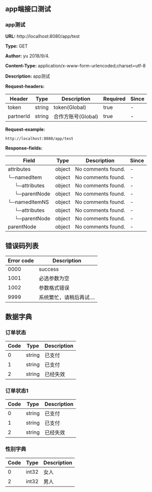 

## app端接口测试
### app测试
**URL:** http://localhost:8080/app/test

**Type:** GET

**Author:** yu 2018/9/4.

**Content-Type:** application/x-www-form-urlencoded;charset=utf-8

**Description:** app测试

**Request-headers:**

Header | Type|Description|Required|Since
---|---|---|---|----
token|string|token(Global)|true|-
partnerId|string|合作方账号(Global)|true|-


**Request-example:**
```
http://localhost:8080/app/test
```
**Response-fields:**

Field | Type|Description|Since
---|---|---|---
attributes|object|No comments found.|-
└─namedItem|object|No comments found.|-
&nbsp;&nbsp;&nbsp;&nbsp;&nbsp;└─attributes|object|No comments found.|-
&nbsp;&nbsp;&nbsp;&nbsp;&nbsp;└─parentNode|object|No comments found.|-
└─namedItemNS|object|No comments found.|-
&nbsp;&nbsp;&nbsp;&nbsp;&nbsp;└─attributes|object|No comments found.|-
&nbsp;&nbsp;&nbsp;&nbsp;&nbsp;└─parentNode|object|No comments found.|-
parentNode|object|No comments found.|-


## 错误码列表
Error code |Description
---|---
0000|success
1001|必选参数为空
1002|参数格式错误
9999|系统繁忙，请稍后再试....

## 数据字典
### 订单状态

Code |Type|Description
---|---|---
0|string|已支付
1|string|已支付
2|string|已经失效
### 订单状态1

Code |Type|Description
---|---|---
0|string|已支付
1|string|已支付
2|string|已经失效
### 性别字典

Code |Type|Description
---|---|---
0|int32|女人
2|int32|男人
